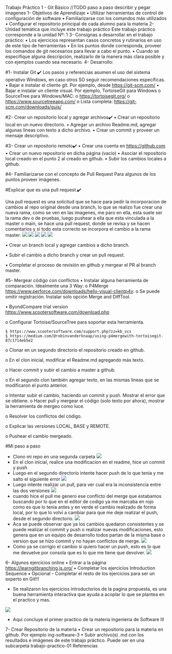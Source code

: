 Trabajo Práctico 1 - Git Básico //TODO paso a paso describir y pegar imagenes
1- Objetivos de Aprendizaje
• Utilizar herramientas de control de configuración de software
• Familiarizarse con los comandos más utilizados
• Configurar el repositorio principal de cada alumno para la materia
2- Unidad temática que incluye este trabajo práctico
Este trabajo práctico corresponde a la unidad Nº: 1
3- Consignas a desarrollar en el trabajo práctico:
• Los ejercicios representan casos concretos y rutinarios en uso de este tipo
de herramientas
• En los puntos donde corresponda, proveer los comandos de git necesarios
para llevar a cabo el punto.
• Cuando se especifique alguna descripción, realizarlo de la manera más clara
posible y con ejemplos cuando sea necesario.
4- Desarrollo:


#1- Instalar Git ✔️
Los pasos y referencias asumen el uso del sistema operativo Windows, en caso
otros SO seguir recomendaciones específicas.
• Bajar e instalar el cliente git. Por ejemplo, desde https://git-scm.com/
• Bajar e instalar un cliente visual. Por ejemplo, TortoiseGit para Windows o
SourceTree para Windows/MAC:
o https://tortoisegit.org/
o https://www.sourcetreeapp.com/
o Lista completa: https://git-scm.com/downloads/guis/

#2- Crear un repositorio local y agregar archivos✔️
• Crear un repositorio local en un nuevo directorio. 
• Agregar un archivo Readme.md, agregar algunas líneas con texto a dicho
archivo.
• Crear un commit y proveer un mensaje descriptivo.

#3- Crear un repositorio remoto✔️
• Crear una cuenta en https://github.com
• Crear un nuevo repositorio en dicha página (vacío)
• Asociar el repositorio local creado en el punto 2 al creado en github.
• Subir los cambios locales a github.

#4- Familiarizarse con el concepto de Pull Request
Para algunos de los puntos proveer imágenes.

#Explicar que es una pull request.✔️

Una pull request es una solicitud que se hace para pedir la incorporacion de cambios al repo original desde una branch, lo que se realizo fue crear una nueva rama, como se ven en las imagenes, me paro en ella, esta suele ser la rama dev o de pruebas, luego pushear a ella que esta vinculada a la master o main, se hace una pull request, donde se revisa y se hacen comentarios y si todo esta correcto se incorpora el cambio a la rama master.
![](/Imagenes%20ejercicios/1.jpeg)
![](/Imagenes%20ejercicios/2.jpeg)
![](/Imagenes%20ejercicios/3.jpeg)
![](/Imagenes%20ejercicios/4.jpeg)
![](/Imagenes%20ejercicios/5.jpeg)

• Crear un branch local y agregar cambios a dicho branch.

• Subir el cambio a dicho branch y crear un pull request.

• Completar el proceso de revisión en github y mergear el PR al branch
master.

#5- Mergear código con conflictos
• Instalar alguna herramienta de comparación. Idealmente una 3 Way:
o P4Merge https://www.perforce.com/downloads/helix-visual-clientp4v:
o Se puede omitir registración. Instalar solo opción Merge and DiffTool.

• ByondCompare trial
version https://www.scootersoftware.com/download.php

o Configurar Tortoise/SourceTree para soportar esta herramienta.

    § https://www.scootersoftware.com/support.php?zz=kb_vcs
    § https://medium.com/@robinvanderknaap/using-p4mergewith-tortoisegit-87c1714eb5e2
o Clonar en un segundo directorio el repositorio creado en github.

o En el clon inicial, modificar el Readme.md agregando más texto.

o Hacer commit y subir el cambio a master a github.

o En el segundo clon 
también agregar texto, en las mismas líneas que
se modificaron el punto anterior.

o Intentar subir el cambio, haciendo un commit y push. Mostrar el error
que se obtiene.
o Hacer pull y mergear el código (solo texto por ahora), mostrar la
herramienta de mergeo como luce.

o Resolver los conflictos del código.

o Explicar las versiones LOCAL, BASE y REMOTE.

o Pushear el cambio mergeado.

#Mi paso a paso
* Clono mi repo en una segunda carpeta
![](/Imagenes%20ejercicios/5.1.jpeg)
* En el clon inicial, realice una modificacion en el readme, hice un commit y push
* Luego en el segundo directorio intente hacer push de lo que tenia y me salto el siguiente error
![](/Imagenes%20ejercicios/5.2.jpeg)
* Luego intente realizar un pull, para ver cual era la inconsistencia entre las dos versiones
![](/Imagenes%20ejercicios/5.3.jpeg)
* cuando hice el pull me genero ese conflicto del merge que estabamos buscando por lo que en el editor de codigo ya me marcaba en rojo como es que lo tenia antes y en verde el cambio realizado de forma local, por lo que lo volvi a cambiar para que me deje realizar el push, desde el segundo directorio.
![](/Imagenes%20ejercicios/5.4.jpeg)
* Aca se puede observar que ya los cambios quedaron consistentes y se puede realizar el commit y push o realizar nuevas modificaciones, esto genera que en un equipo de desarrollo todos partan de la misma base o version que se hizo commit y no hayan conflictos de merge.
![](/Imagenes%20ejercicios/5.5.jpeg)
* Como ya se corrigio el cambio si quiero hacer un push, esto es lo que me devuelve por consola que es lo que me tiene que devolver.
![](/Imagenes%20ejercicios/5.6.jpeg)

6- Algunos ejercicios online
• Entrar a la página https://learngitbranching.js.org/
• Completar los ejercicios Introduction Sequence
• Opcional - Completar el resto de los ejercicios para ser un experto en Git!!!

* Se realizaron los ejercicios introductorios de la pagina propuesta, es una buena herramienta interactiva que ayuda a acoplar lo que se plantea en el practico y mas.

![](/Imagenes%20ejercicios/5.7.jpeg)

* Aqui concluye el primer practico de la materia Ingenieria de Software III 


7- Crear Repositorio de la materia
• Crear un repositorio para la materia en github. Por ejemplo ing-software-3
• Subir archivo(s) .md con los resultados e imágenes de este trabajo práctico.
Puede ser en una subcarpeta trabajo-practico-01
Referencias